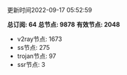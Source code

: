 更新时间2022-09-17 05:52:59

**总订阅: 64**
**总节点: 9878**
**有效节点: 2048**
- v2ray节点: 1673
- ss节点: 275
- trojan节点: 97
- ssr节点: 3

